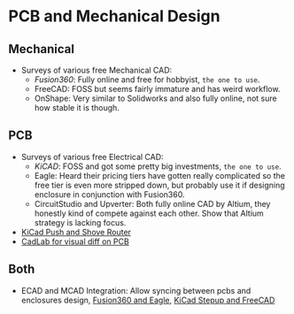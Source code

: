 # PCB and Mechanical Design

## Mechanical

- Surveys of various free Mechanical CAD:
  - _Fusion360_: Fully online and free for hobbyist, `the one to use`.
  - FreeCAD: FOSS but seems fairly immature and has weird workflow.
  - OnShape: Very similar to Solidworks and also fully online, not sure how stable it is though.

## PCB

- Surveys of various free Electrical CAD:
  - _KiCAD_: FOSS and got some pretty big investments, `the one to use`.
  - Eagle: Heard their pricing tiers have gotten really complicated so the free tier is even more stripped down, but probably use it if designing enclosure in conjunction with Fusion360.
  - CircuitStudio and Upverter: Both fully online CAD by Altium, they honestly kind of compete against each other. Show that Altium strategy is lacking focus.
- [KiCad Push and Shove Router](3)
- [CadLab for visual diff on PCB](4)

## Both

- ECAD and MCAD Integration: Allow syncing between pcbs and enclosures design, [Fusion360 and Eagle](1), [KiCad Stepup and FreeCAD](2)

[1]: https://www.autodesk.com/solutions/ecad-and-mcad-software
[2]: https://forum.kicad.info/t/kicad-stepup-a-seamless-ecad-mcad-pcb-data-integration/12344
[3]: https://www.youtube.com/watch?v=wkL0WoKleYU
[4]: https://cadlab.io/
